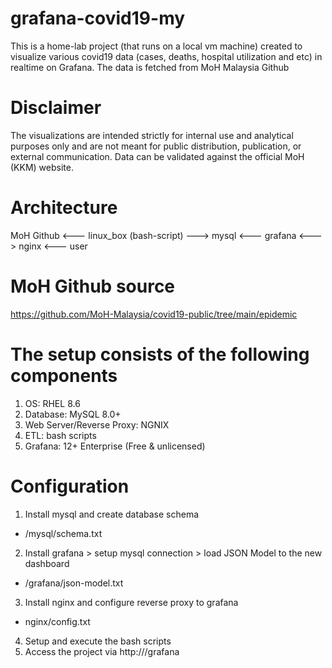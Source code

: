 # grafana-covid19-my
This is a home-lab project (that runs on a local vm machine) created to visualize various covid19 data (cases, deaths, hospital utilization and etc) in realtime on Grafana. The data is fetched from MoH Malaysia Github
# Disclaimer
The visualizations are intended strictly for internal use and analytical purposes only and are not meant for public distribution, publication, or external communication. Data can be validated against the official MoH (KKM) website.
# Architecture
MoH Github <--- linux_box (bash-script) ---> mysql <--- grafana <---> nginx <--- user
# MoH Github source
https://github.com/MoH-Malaysia/covid19-public/tree/main/epidemic
# The setup consists of the following components
1. OS: RHEL 8.6
2. Database: MySQL 8.0+
3. Web Server/Reverse Proxy: NGNIX
4. ETL: bash scripts
5. Grafana: 12+ Enterprise (Free & unlicensed)
# Configuration
1. Install mysql and create database schema
- /mysql/schema.txt
2. Install grafana > setup mysql connection > load JSON Model to the new dashboard
- /grafana/json-model.txt
3. Install nginx and configure reverse proxy to grafana
- nginx/config.txt
4. Setup and execute the bash scripts
5. Access the project via http://<hostname>/grafana
